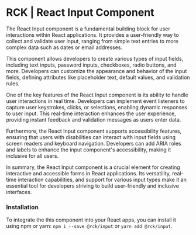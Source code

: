 # RCK | React Input Component

The React Input component is a fundamental building block for user interactions within React applications. It provides a user-friendly way to collect and validate user input, ranging from simple text entries to more complex data such as dates or email addresses.

This component allows developers to create various types of input fields, including text inputs, password inputs, checkboxes, radio buttons, and more. Developers can customize the appearance and behavior of the input fields, defining attributes like placeholder text, default values, and validation rules.

One of the key features of the React Input component is its ability to handle user interactions in real time. Developers can implement event listeners to capture user keystrokes, clicks, or selections, enabling dynamic responses to user input. This real-time interaction enhances the user experience, providing instant feedback and validation messages as users enter data.

Furthermore, the React Input component supports accessibility features, ensuring that users with disabilities can interact with input fields using screen readers and keyboard navigation. Developers can add ARIA roles and labels to enhance the input component's accessibility, making it inclusive for all users.

In summary, the React Input component is a crucial element for creating interactive and accessible forms in React applications. Its versatility, real-time interaction capabilities, and support for various input types make it an essential tool for developers striving to build user-friendly and inclusive interfaces.

### Installation 

To integrate the this component into your React apps, you can install it using npm or yarn: `npm i --save @rck/input` or `yarn add @rck/input`.

